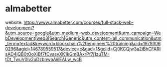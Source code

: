 # almabetter

website: https://www.almabetter.com/courses/full-stack-web-development?&utm_source=google&utm_medium=web_development&utm_campaign=WebDevelopment|web3|Search|Generic&utm_content=all_communication&utm_term=textad&keyword=blockchain%20engineer%20training&cid=19793060296&agid=146789559517&device=c&gad=1&gclid=Cj0KCQjw3a2iBhCFARIsAD4jQB0tOoXjBf7fCvasyXK1kGmBAxrPf7j1zuTM-tDt_TwuV0Iv2uDzbnwaAiilEALw_wcB
